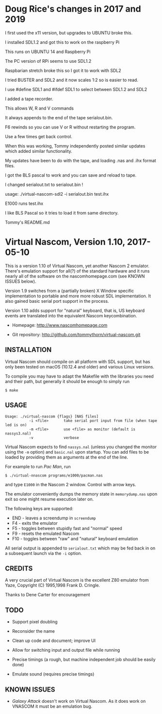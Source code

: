 Doug Rice's changes in 2017 and 2019
========================================
I first used the x11 version, but upgrades to UBUNTU broke this.

I installed SDL1.2 and got this to work on the raspberry Pi

This runs on UBUNTU 14 and Raspberry Pi

The PC version of RPi seems to use SDL1.2

Raspbarian stretch broke this so I got it to work with SDL2

I tried BUSTER and SDL2 and it now scales 1:2 so is easier to read.

I use #define SDL1 and #ifdef SDL1 to select between SDL1.2 and SDL2

I added a tape recorder.

This allows W, R and V commands

It always appends to the end of the tape serialout.bin. 

F6 rewinds so you can use V or R without restarting the program.

Use  <shift><enter> a few times get back control.

When this was working, Tommy independently posted similar updates which added similar functionality.

My updates have been to do with the tape, and loading .nas and .ihx format files.

I got the BLS pascal to work and you can save and reload to tape.

I changed serialout.txt to serialout.bin !

usage:
./virtual-nascom-sdl2 -i serialout.bin test.ihx

E1000 runs test.ihx

I like BLS Pascal so it tries to load it from same directory.

Tommy's README.md

Virtual Nascom, Version 1.10, 2017-05-10
========================================

This is a version 1.10 of Virtual Nascom, yet another Nascom 2
emulator.  There's emulation support for all(?) of the standard
hardware and it runs nearly all of the software on the
nascomhomepage.com (see KNOWN ISSUES below).

Version 1.9 switches from a (partially broken) X Window specific
implementation to portable and more more robust SDL implementation. It
also gained basic serial port support in the process.

Version 1.10 adds support for "natural" keyboard, that is, US keyboard
events are translated into the equivalent Nascom keycombination.

* Homepage: http://www.nascomhomepage.com

* Git repository: http://github.com/tommythorn/virtual-nascom.git


INSTALLATION
------------

Virtual Nascom should compile on all platform with SDL support, but
has only been tested on macOS (10.12.4 and older) and various Linux
versions.

To compile you may have to adapt the Makefile with the libraries you
need and their path, but generally it should be enough to simply run

    $ make

USAGE
-----

    Usage: ./virtual-nascom {flags} [NAS files]
               -i <file>       take serial port input from file (when tape led is on)
               -m <file>       use <file> as monitor (default is nassys3.nal)
               -v              verbose

Virtual Nascom expects to find `nassys.nal` (unless you changed the
monitor using the `-m` option) and `basic.nal` upon startup.  You can
add files to be loaded by providing them as arguments at the end of
the line.

For example to run *Pac Man*, run

    $ ./virtual-nnascom programs/e1000/pacman.nas

and type `E1000` in the Nascom 2 window. Control with arrow keys.

The emulator conveniently dumps the memory state in `memorydump.nas`
upon exit so one might resume execution later on.

The following keys are supported:

* END - leaves a screendump in `screendump`
* F4 - exits the emulator
* F5 - toggles between stupidly fast and "normal" speed
* F9 - resets the emulated Nascom
* F10 - toggles between "raw" and "natural" keyboard emulation

All serial output is appended to `serialout.txt` which may be fed back
in on a subsequent launch via the `-i` option.

CREDITS
-------

A very crucial part of Virtual Nascom is the excellent Z80 emulator
from Yaze, Copyright (C) 1995,1998  Frank D. Cringle.

Thanks to Dene Carter for encouragement


TODO
----

* Support pixel doubling

* Reconsider the name

* Clean up code and document; improve UI

* Allow for switching input and output file while running

* Precise timings (a rough, but machine independent job should be
  easily done)

* Emulate sound (requires precise timings)


KNOWN ISSUES
------------

* *Galaxy Attack* doesn't work on Virtual Nascom.  As it does work on
  VNASCOM it must be an emulation bug.
